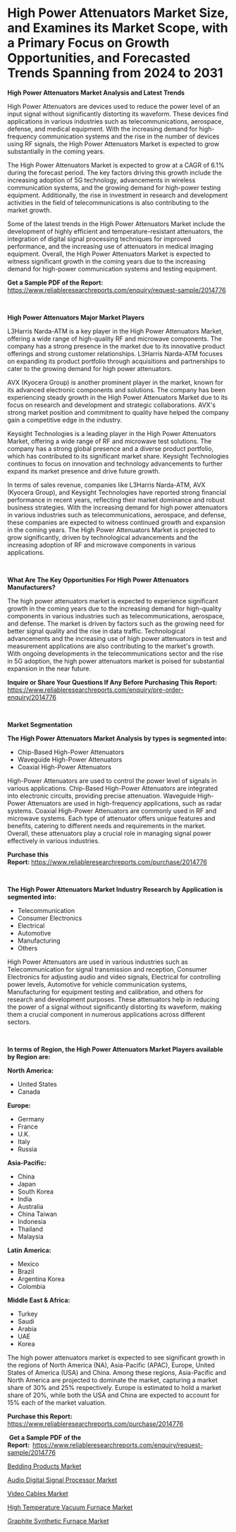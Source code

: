 <p><h1>High Power Attenuators Market Size, and Examines its Market Scope, with a Primary Focus on Growth Opportunities, and Forecasted Trends Spanning from 2024 to 2031</h1></p><p><strong>High Power Attenuators Market Analysis and Latest Trends</strong></p>
<p><p>High Power Attenuators are devices used to reduce the power level of an input signal without significantly distorting its waveform. These devices find applications in various industries such as telecommunications, aerospace, defense, and medical equipment. With the increasing demand for high-frequency communication systems and the rise in the number of devices using RF signals, the High Power Attenuators Market is expected to grow substantially in the coming years.</p><p>The High Power Attenuators Market is expected to grow at a CAGR of 6.1% during the forecast period. The key factors driving this growth include the increasing adoption of 5G technology, advancements in wireless communication systems, and the growing demand for high-power testing equipment. Additionally, the rise in investment in research and development activities in the field of telecommunications is also contributing to the market growth.</p><p>Some of the latest trends in the High Power Attenuators Market include the development of highly efficient and temperature-resistant attenuators, the integration of digital signal processing techniques for improved performance, and the increasing use of attenuators in medical imaging equipment. Overall, the High Power Attenuators Market is expected to witness significant growth in the coming years due to the increasing demand for high-power communication systems and testing equipment.</p></p>
<p><strong>Get a Sample PDF of the Report:&nbsp;</strong> <a href="https://www.reliableresearchreports.com/enquiry/request-sample/2014776">https://www.reliableresearchreports.com/enquiry/request-sample/2014776</a></p>
<p>&nbsp;</p>
<p><strong>High Power Attenuators Major Market Players</strong></p>
<p><p>L3Harris Narda-ATM is a key player in the High Power Attenuators Market, offering a wide range of high-quality RF and microwave components. The company has a strong presence in the market due to its innovative product offerings and strong customer relationships. L3Harris Narda-ATM focuses on expanding its product portfolio through acquisitions and partnerships to cater to the growing demand for high power attenuators.</p><p>AVX (Kyocera Group) is another prominent player in the market, known for its advanced electronic components and solutions. The company has been experiencing steady growth in the High Power Attenuators Market due to its focus on research and development and strategic collaborations. AVX's strong market position and commitment to quality have helped the company gain a competitive edge in the industry.</p><p>Keysight Technologies is a leading player in the High Power Attenuators Market, offering a wide range of RF and microwave test solutions. The company has a strong global presence and a diverse product portfolio, which has contributed to its significant market share. Keysight Technologies continues to focus on innovation and technology advancements to further expand its market presence and drive future growth.</p><p>In terms of sales revenue, companies like L3Harris Narda-ATM, AVX (Kyocera Group), and Keysight Technologies have reported strong financial performance in recent years, reflecting their market dominance and robust business strategies. With the increasing demand for high power attenuators in various industries such as telecommunications, aerospace, and defense, these companies are expected to witness continued growth and expansion in the coming years. The High Power Attenuators Market is projected to grow significantly, driven by technological advancements and the increasing adoption of RF and microwave components in various applications.</p></p>
<p>&nbsp;</p>
<p><strong>What Are The Key Opportunities For High Power Attenuators Manufacturers?</strong></p>
<p><p>The high power attenuators market is expected to experience significant growth in the coming years due to the increasing demand for high-quality components in various industries such as telecommunications, aerospace, and defense. The market is driven by factors such as the growing need for better signal quality and the rise in data traffic. Technological advancements and the increasing use of high power attenuators in test and measurement applications are also contributing to the market's growth. With ongoing developments in the telecommunications sector and the rise in 5G adoption, the high power attenuators market is poised for substantial expansion in the near future.</p></p>
<p><strong>Inquire or Share Your Questions If Any Before Purchasing This Report:</strong> <a href="https://www.reliableresearchreports.com/enquiry/pre-order-enquiry/2014776">https://www.reliableresearchreports.com/enquiry/pre-order-enquiry/2014776</a></p>
<p>&nbsp;</p>
<p><strong>Market Segmentation</strong></p>
<p><strong>The High Power Attenuators Market Analysis by types is segmented into:</strong></p>
<p><ul><li>Chip-Based High-Power Attenuators</li><li>Waveguide High-Power Attenuators</li><li>Coaxial High-Power Attenuators</li></ul></p>
<p><p>High-Power Attenuators are used to control the power level of signals in various applications. Chip-Based High-Power Attenuators are integrated into electronic circuits, providing precise attenuation. Waveguide High-Power Attenuators are used in high-frequency applications, such as radar systems. Coaxial High-Power Attenuators are commonly used in RF and microwave systems. Each type of attenuator offers unique features and benefits, catering to different needs and requirements in the market. Overall, these attenuators play a crucial role in managing signal power effectively in various industries.</p></p>
<p><strong>Purchase this Report:&nbsp;</strong><a href="https://www.reliableresearchreports.com/purchase/2014776">https://www.reliableresearchreports.com/purchase/2014776</a></p>
<p>&nbsp;</p>
<p><strong>The High Power Attenuators Market Industry Research by Application is segmented into:</strong></p>
<p><ul><li>Telecommunication</li><li>Consumer Electronics</li><li>Electrical</li><li>Automotive</li><li>Manufacturing</li><li>Others</li></ul></p>
<p><p>High Power Attenuators are used in various industries such as Telecommunication for signal transmission and reception, Consumer Electronics for adjusting audio and video signals, Electrical for controlling power levels, Automotive for vehicle communication systems, Manufacturing for equipment testing and calibration, and others for research and development purposes. These attenuators help in reducing the power of a signal without significantly distorting its waveform, making them a crucial component in numerous applications across different sectors.</p></p>
<p>&nbsp;</p>
<p><strong>In terms of Region, the High Power Attenuators Market Players available by Region are:</strong></p>
<p>
    <p> <strong> North America: </strong>
        <ul>
            <li>United States</li>
            <li>Canada</li>
        </ul>
        </p> 
    <p> <strong> Europe: </strong>
        <ul>
            <li>Germany</li>
            <li>France</li>
            <li>U.K.</li>
            <li>Italy</li>
            <li>Russia</li>
        </ul>
        </p> 
    <p> <strong> Asia-Pacific: </strong>
        <ul>
            <li>China</li>
            <li>Japan</li>
            <li>South Korea</li>
            <li>India</li>
            <li>Australia</li>
            <li>China Taiwan</li>
            <li>Indonesia</li>
            <li>Thailand</li>
            <li>Malaysia</li>
        </ul>
        </p> 
    <p> <strong> Latin America: </strong>
        <ul>
            <li>Mexico</li>
            <li>Brazil</li>
            <li>Argentina Korea</li>
            <li>Colombia</li>
        </ul>
        </p> 
    <p> <strong> Middle East & Africa: </strong>
        <ul>
            <li>Turkey</li>
            <li>Saudi</li>
            <li>Arabia</li>
            <li>UAE</li>
            <li>Korea</li>
        </ul>
    </p>
    </p>
<p><p>The high power attenuators market is expected to see significant growth in the regions of North America (NA), Asia-Pacific (APAC), Europe, United States of America (USA) and China. Among these regions, Asia-Pacific and North America are projected to dominate the market, capturing a market share of 30% and 25% respectively. Europe is estimated to hold a market share of 20%, while both the USA and China are expected to account for 15% each of the market valuation.</p></p>
<p><strong>Purchase this Report: </strong><a href="https://www.reliableresearchreports.com/purchase/2014776">https://www.reliableresearchreports.com/purchase/2014776</a></p>
<p>&nbsp;<strong>Get a Sample PDF of the Report:&nbsp;&nbsp;</strong><a href="https://www.reliableresearchreports.com/enquiry/request-sample/2014776">https://www.reliableresearchreports.com/enquiry/request-sample/2014776</a></p>
<p><strong></strong></p>
<p><p><a href="https://view.publitas.com/reportprime-1/bedding-products-market-research-report-forecasted-for-period-from-2024-2031-by-market-type-market-application-and-region/">Bedding Products Market</a></p><p><a href="https://view.publitas.com/reportprime-1/audio-digital-signal-processor-market-size-share-trends-analysis-report-by-material-by-type-by-end-user-by-region-and-segment-forecasts-2024-2031/">Audio Digital Signal Processor Market</a></p><p><a href="https://rainy-horn-d69.notion.site/Video-Cables-Market-Research-Report-Provides-Critical-Insights-that-can-help-Shape-Business-Developm-4e50c01aaa4648b889b9df73deab5e81">Video Cables Market</a></p><p><a href="https://woozy-pyroraptor-a1f.notion.site/High-Temperature-Vacuum-Furnace-Market-Size-and-Examines-its-Market-Scope-with-a-Primary-Focus-on--2ddc5836b7cb4d55b94b32a723b4e1a5">High Temperature Vacuum Furnace Market</a></p><p><a href="https://rainy-horn-d69.notion.site/Graphite-Synthetic-Furnace-Market-Furnish-Information-about-Market-Size-Market-Share-Market-Dynami-948aa7dc0820478a87b0ea63ca0a2f4e">Graphite Synthetic Furnace Market</a></p></p>